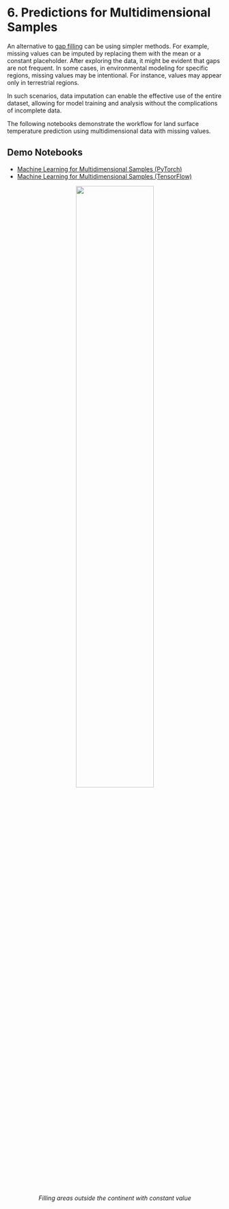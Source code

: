 # 6. Predictions for Multidimensional Samples

An alternative to [gap filling](use_case_5.md) can be using simpler methods. For example, missing values can be imputed
by replacing them with the mean or a constant placeholder. After exploring the data, it might be evident that gaps
are not frequent. In some cases, in environmental modeling for specific regions, missing values may be intentional.
For instance, values may appear only in terrestrial regions.

In such scenarios, data imputation can enable the effective use of the entire dataset, allowing for model training and analysis without the complications of incomplete data.

The following notebooks demonstrate the workflow for land surface temperature prediction using multidimensional data with missing values.

## Demo Notebooks

- [Machine Learning for Multidimensional Samples (PyTorch)](https://github.com/deepesdl/ML-Toolkits/blob/master/Examples/use_case_lst_pytorch_nd.ipynb)
- [Machine Learning for Multidimensional Samples (TensorFlow)](https://github.com/deepesdl/ML-Toolkits/blob/master/Examples/use_case_lst_tensorflow_nd.ipynb)

<p align="center">
<img src="../../img/replace_gaps.png" width="60%" height="60%">
</p>
<p align = "center"><i>
Filling areas outside the continent with constant value</i>
</p>
